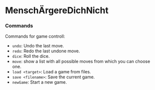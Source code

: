 # MenschÄrgereDichNicht

### Commands
Commands for game controll:

- `undo`:           Undo the last move.
- `redo`:           Redo the last undone move.
- `dice`:           Roll the dice.
- `move`:           show a list with all possible moves from which you can choose one.
- `load <target>`:    Load a game from files.
- `save <filename>`:  Save the current game.
- `newGame`:        Start a new game.
